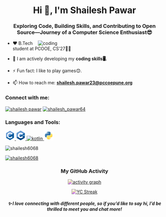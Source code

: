 <h1 align="center">Hi 👋, I'm Shailesh Pawar</h1>
<h3 align="center">Exploring Code, Building Skills, and Contributing to Open Source—Journey of a Computer Science Enthusiast😎</h3>
<img align="right" alt="coding" width="400" src="https://th.bing.com/th/id/OIP.nye4JpzTwkfdziobB_Bx-wHaFj?rs=1&pid=ImgDetMain">

- ❤️ B.Tech student at PCOOE, CS'27📖📙
- 🌱 I am actively developing my **coding skills🖥️.**
- ⚡ Fun fact: I like to play games😊.

- 📫 How to reach me: **[shailesh.pawar23@pccoepune.org](mailto:shailesh.pawar23@pccoepune.org)**

<h3 align="left">Connect with me:</h3>
<p align="left">
<a href="https://fb.com/shailesh.pawar" target="blank"><img align="center" src="https://raw.githubusercontent.com/rahuldkjain/github-profile-readme-generator/master/src/images/icons/Social/facebook.svg" alt="shailesh pawar" height="30" width="30" /></a>
<a href="https://instagram.com/shailesh_pawar64" target="blank"><img align="center" src="https://raw.githubusercontent.com/rahuldkjain/github-profile-readme-generator/master/src/images/icons/Social/instagram.svg" alt="shailesh_pawar64" height="30" width="30" /></a>
</p>

<h3 align="left">Languages and Tools:</h3>
<p align="left">
  <a href="https://www.cprogramming.com/" target="_blank" rel="noreferrer"> <img src="https://raw.githubusercontent.com/devicons/devicon/master/icons/c/c-original.svg" alt="c" width="30" height="30"/> </a>
  <a href="https://www.w3schools.com/cpp/" target="_blank" rel="noreferrer"> <img src="https://raw.githubusercontent.com/devicons/devicon/master/icons/cplusplus/cplusplus-original.svg" alt="cplusplus" width="30" height="30"/> </a>
  <a href="https://kotlinlang.org" target="_blank" rel="noreferrer"> <img src="https://www.vectorlogo.zone/logos/kotlinlang/kotlinlang-icon.svg" alt="kotlin" width="30" height="30"/> </a>
  <a href="https://www.python.org" target="_blank" rel="noreferrer"> <img src="https://raw.githubusercontent.com/devicons/devicon/master/icons/python/python-original.svg" alt="python" width="30" height="30"/> </a>
</p>

<p align="left"> <img src="https://komarev.com/ghpvc/?username=shailesh6068&label=Profile%20views&color=0e75b6&style=flat" alt="shailesh6068" /> </p>

<p align="left"> <a href="https://github.com/ryo-ma/github-profile-trophy"><img src="https://github-profile-trophy.vercel.app/?username=shailesh6068" alt="shailesh6068" /></a> </p>

<h3 align="center">My GitHub Activity</h3>
<p align="center">
  <a href="https://github-readme-activity-graph.vercel.app/graph?username=Shailesh6068&amp;theme=react-dark&amp;hide_border=true&amp;hide_title=false&amp;area=true&amp;custom_title=Total%20contribution%20graph%20in%20all%20repo" rel="nofollow">
    <img src="https://github-readme-activity-graph.vercel.app/graph?username=Shailesh6068&amp;theme=react-dark&amp;hide_border=true&amp;hide_title=false&amp;area=true&amp;custom_title=Total%20contribution%20graph%20in%20all%20repo" width="500" alt="activity graph" style="max-width: 100%; filter: hue-rotate(180deg);">
  </a>
</p>

<p align="center">
  <a target="_blank" rel="noopener noreferrer nofollow" href="https://github-readme-streak-stats-salesp07.vercel.app/?user=Shailesh6068&amp;count_private=true&amp;theme=react&amp;border_radius=5">
    <img width="500" src="https://github-readme-streak-stats-salesp07.vercel.app/?user=Shailesh6068&amp;count_private=true&amp;theme=react&amp;border_radius=5" alt="YC Streak" style="max-width: 100%; filter: hue-rotate(180deg);">
  </a>
</p>

<h5 align="center">
    ✨ I love connecting with different people, so if you’d like to say hi, I’d be thrilled to meet you and chat more!
</h5>



